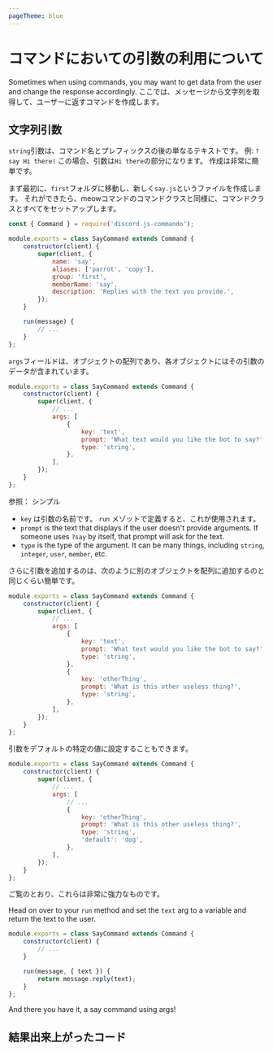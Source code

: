 ```yaml
---
pageTheme: blue
---
```


# コマンドにおいての引数の利用について

Sometimes when using commands, you may want to get data from the user and change the response accordingly. ここでは、メッセージから文字列を取得して、ユーザーに返すコマンドを作成します。

## 文字列引数

`string`引数は、コマンド名とプレフィックスの後の単なるテキストです。 例: `?say Hi there!` この場合、引数は`Hi there`の部分になります。 作成は非常に簡単です。

まず最初に、`first`フォルダに移動し、新しく`say.js`というファイルを作成します。 それができたら、meowコマンドのコマンドクラスと同様に、コマンドクラスとすべてをセットアップします。

```js
const { Command } = require('discord.js-commando');

module.exports = class SayCommand extends Command {
	constructor(client) {
		super(client, {
			name: 'say',
			aliases: ['parrot', 'copy'],
			group: 'first',
			memberName: 'say',
			description: 'Replies with the text you provide.',
		});
	}

    run(message) {
        // ...
    }
};
```

`args`フィールドは、オブジェクトの配列であり、各オブジェクトにはその引数のデータが含まれています。

```js {5-11}
module.exports = class SayCommand extends Command {
    constructor(client) {
        super(client, {
            // ...
            args: [
                {
                    key: 'text',
                    prompt: 'What text would you like the bot to say?',
                    type: 'string',
                },
            ],
        });
    }
};
```

参照： シンプル

- `key` は引数の名前です。 `run` メゾットで定義すると、これが使用されます。
- `prompt` is the text that displays if the user doesn't provide arguments. If someone uses `?say` by itself, that prompt will ask for the text.
- `type` is the type of the argument. It can be many things, including `string`, `integer`, `user`, `member`, etc.

さらに引数を追加するのは、次のように別のオブジェクトを配列に追加するのと同じくらい簡単です。

```js {11-15}
module.exports = class SayCommand extends Command {
    constructor(client) {
        super(client, {
            // ...
            args: [
                {
                    key: 'text',
                    prompt: 'What text would you like the bot to say?',
                    type: 'string',
                },
                {
                    key: 'otherThing',
                    prompt: 'What is this other useless thing?',
                    type: 'string',
                },
            ],
        });
    }
};
```

引数をデフォルトの特定の値に設定することもできます。

```js {11}
module.exports = class SayCommand extends Command {
    constructor(client) {
        super(client, {
            // ...
            args: [
                // ...
                {
                    key: 'otherThing',
                    prompt: 'What is this other useless thing?',
                    type: 'string',
                    'default': 'dog',
                },
            ],
        });
    }
};
```

ご覧のとおり、これらは非常に強力なものです。

Head on over to your `run` method and set the `text` arg to a variable and return the text to the user.

```js {6-8}
module.exports = class SayCommand extends Command {
    constructor(client) {
        // ...
    }

    run(message, { text }) {
        return message.reply(text);
    }
};
```

And there you have it, a say command using args!

## 結果出来上がったコード

<resulting-code />
